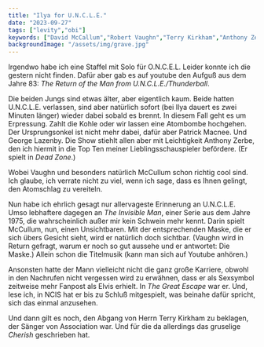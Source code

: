 ```yaml
---
title: "Ilya for U.N.C.L.E."
date: "2023-09-27"
tags: ["levity","obi"]
keywords: ["David McCallum","Robert Vaughn","Terry Kirkham","Anthony Zerbe"]
backgroundImage: "/assets/img/grave.jpg"
---
```

Irgendwo habe ich eine Staffel mit Solo für O.N.C.E.L. Leider konnte ich die gestern nicht finden. Dafür aber gab es auf youtube den Aufguß aus dem Jahre 83: *The Return of the Man from U.N.C.L.E./Thunderball*.

Die beiden Jungs sind etwas älter, aber eigentlich kaum. Beide hatten U.N.C.L.E. verlassen, sind aber natürlich sofort (bei Ilya dauert es zwei Minuten länger) wieder dabei sobald es brennt. In diesem Fall geht es um Erpressung. Zahlt die Kohle oder wir lassen eine Atombombe hochgehen. Der Ursprungsonkel ist nicht mehr dabei, dafür aber Patrick Macnee. Und George Lazenby. Die Show stiehlt allen aber mit Leichtigkeit Anthony Zerbe, den ich hiermit in die Top Ten meiner Lieblingsschauspieler befördere. (Er spielt in *Dead Zone*.)

Wobei Vaughn und besonders natürlich McCullum schon richtig cool sind. Ich glaube, ich verrate nicht zu viel, wenn ich sage, dass es Ihnen gelingt, den Atomschlag zu vereiteln.

Nun habe ich ehrlich gesagt nur allervageste Erinnerung an U.N.C.L.E. Umso lebhaftere dagegen an *The Invisible Man*, einer Serie aus dem Jahre 1975, die wahrscheinlich außer mir kein Schwein mehr kennt. Darin spielt McCullum, nun, einen Unsichtbaren. Mit der entsprechenden Maske, die er sich übers Gesicht sieht, wird er natürlich doch sichtbar. (Vaughn wird in Return gefragt, warum er noch so gut aussehe und er antwortet: Die Maske.) Allein schon die Titelmusik (kann man sich auf Youtube anhören.)

Ansonsten hatte der Mann vielleicht nicht die ganz große Karriere, obwohl in den Nachrufen nicht vergessen wird zu erwähnen, dass er als Sexsymbol zeitweise mehr Fanpost als Elvis erhielt. In *The Great Escape* war er. Und, lese ich, in NCIS hat er bis zu Schluß mitgespielt, was beinahe dafür spricht, sich das einmal anzusehen.

Und dann gilt es noch, den Abgang von Herrn Terry Kirkham zu beklagen, der Sänger von Association war. Und für die da allerdings das gruselige *Cherish* geschrieben hat.